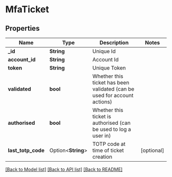 # MfaTicket

## Properties

Name | Type | Description | Notes
------------ | ------------- | ------------- | -------------
**_id** | **String** | Unique Id | 
**account_id** | **String** | Account Id | 
**token** | **String** | Unique Token | 
**validated** | **bool** | Whether this ticket has been validated (can be used for account actions) | 
**authorised** | **bool** | Whether this ticket is authorised (can be used to log a user in) | 
**last_totp_code** | Option<**String**> | TOTP code at time of ticket creation | [optional]

[[Back to Model list]](../README.md#documentation-for-models) [[Back to API list]](../README.md#documentation-for-api-endpoints) [[Back to README]](../README.md)



